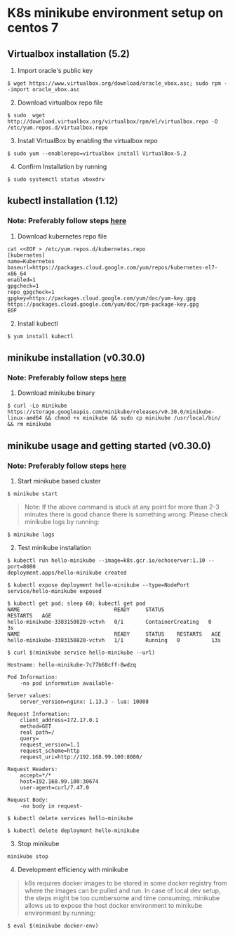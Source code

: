 # K8s minikube environment setup on centos 7

## Virtualbox installation (5.2)

1. Import oracle's public key 

~~~~
$ wget https://www.virtualbox.org/download/oracle_vbox.asc; sudo rpm --import oracle_vbox.asc
~~~~

2. Download virtualbox repo file

~~~~
$ sudo  wget http://download.virtualbox.org/virtualbox/rpm/el/virtualbox.repo -O /etc/yum.repos.d/virtualbox.repo
~~~~

3. Install VirtualBox by enabling the virtualbox repo

~~~~
$ sudo yum --enablerepo=virtualbox install VirtualBox-5.2
~~~~

4. Confirm Installation by running

~~~~
$ sudo systemctl status vboxdrv
~~~~

## kubectl installation (1.12)

### Note: Preferably follow steps [here](https://kubernetes.io/docs/tasks/tools/install-kubectl/)

1. Download kubernetes repo file

~~~~
cat <<EOF > /etc/yum.repos.d/kubernetes.repo
[kubernetes]
name=Kubernetes
baseurl=https://packages.cloud.google.com/yum/repos/kubernetes-el7-x86_64
enabled=1
gpgcheck=1
repo_gpgcheck=1
gpgkey=https://packages.cloud.google.com/yum/doc/yum-key.gpg https://packages.cloud.google.com/yum/doc/rpm-package-key.gpg
EOF
~~~~

2. Install kubectl

~~~~
$ yum install kubectl
~~~~

## minikube installation (v0.30.0)

### Note: Preferably follow steps [here](https://github.com/kubernetes/minikube/releases)

1. Download minikube binary

~~~~
$ curl -Lo minikube https://storage.googleapis.com/minikube/releases/v0.30.0/minikube-linux-amd64 && chmod +x minikube && sudo cp minikube /usr/local/bin/ && rm minikube
~~~~

## minikube usage and getting started (v0.30.0)

### Note: Preferably follow steps [here](https://kubernetes-cn.github.io/docs/getting-started-guides/minikube/#quickstart)

1. Start minikube based cluster

~~~~
$ minikube start
~~~~

> Note: If the above command is stuck at any point for more than 2-3 minutes there is good chance there is something wrong. Please check minikube logs by running:

~~~~
$ minikube logs
~~~~

2. Test minikube installation 

~~~~
$ kubectl run hello-minikube --image=k8s.gcr.io/echoserver:1.10 --port=8080
deployment.apps/hello-minikube created

$ kubectl expose deployment hello-minikube --type=NodePort
service/hello-minikube exposed

$ kubectl get pod; sleep 60; kubectl get pod
NAME                              READY     STATUS              RESTARTS   AGE
hello-minikube-3383150820-vctvh   0/1       ContainerCreating   0          3s
NAME                              READY     STATUS    RESTARTS   AGE
hello-minikube-3383150820-vctvh   1/1       Running   0          13s

$ curl $(minikube service hello-minikube --url)

Hostname: hello-minikube-7c77b68cff-8wdzq

Pod Information:
	-no pod information available-

Server values:
	server_version=nginx: 1.13.3 - lua: 10008

Request Information:
	client_address=172.17.0.1
	method=GET
	real path=/
	query=
	request_version=1.1
	request_scheme=http
	request_uri=http://192.168.99.100:8080/

Request Headers:
	accept=*/*
	host=192.168.99.100:30674
	user-agent=curl/7.47.0

Request Body:
	-no body in request-

$ kubectl delete services hello-minikube

$ kubectl delete deployment hello-minikube

~~~~

3. Stop minikube

~~~~
minikube stop
~~~~

4. Development efficiency with minikube

> k8s requires docker images to be stored in some docker registry from where the images can be pulled and run. In case of local dev setup, the steps might be too cumbersome and time consuming. minikube allows us to expose the host docker environment to minikube environment by running:

~~~~
$ eval $(minikube docker-env)
~~~~
